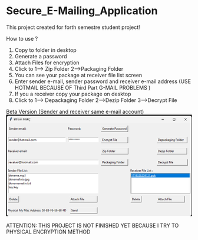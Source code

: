 # Secure_E-Mailing_Application
This project created for forth semestre student project!

How to use ?
1. Copy to folder in desktop
2. Generate a password
3. Attach Files for encryption
4. Click to 1--> Zip Folder 2-->Packaging Folder
5. You can see your package at receiver file list screen
6. Enter sender e-mail, sender password and receiver e-mail address (USE HOTMAIL BECAUSE OF Third Part G-MAIL PROBLEMS )
7. If you a receiver copy your package on desktop
8. Click to 1--> Depackaging Folder 2-->Dezip Folder 3-->Decrypt File

Beta Version (Sender and receiver same e-mail account)
![ Alt text](screen.png)  [](screen.png)
<br />
</a>

ATTENTION: THIS PROJECT IS NOT FINISHED YET BECAUSE I TRY TO PHYSICAL ENCRYPTION METHOD

